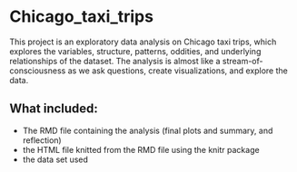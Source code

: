 # Chicago_taxi_trips

This project is an exploratory data analysis on Chicago taxi trips, which explores the variables, structure, patterns, oddities, 
and underlying relationships of the dataset. The analysis is almost like a stream-of-consciousness as we ask questions, 
create visualizations, and explore the data.

## What included:
* The RMD file containing the analysis (final plots and summary, and reflection)
* the HTML file knitted from the RMD file using the knitr package
* the data set used 
